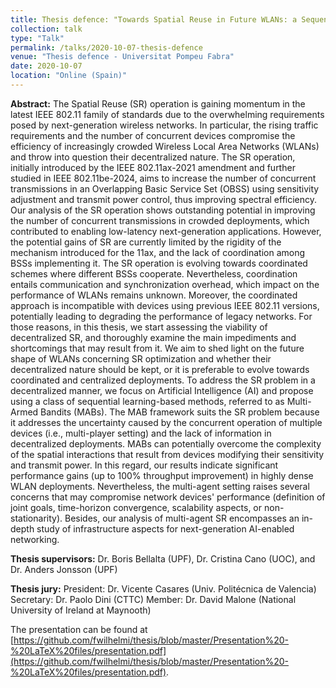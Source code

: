```yaml
---
title: Thesis defence: "Towards Spatial Reuse in Future WLANs: a Sequential Learning Approach"
collection: talk
type: "Talk"
permalink: /talks/2020-10-07-thesis-defence
venue: "Thesis defence - Universitat Pompeu Fabra"
date: 2020-10-07
location: "Online (Spain)"
---
```


**Abstract:** 
The Spatial Reuse (SR) operation is gaining momentum in the latest IEEE 802.11 family of standards due to the overwhelming requirements posed by next-generation wireless networks. In particular, the rising traffic requirements and the number of concurrent devices compromise the efficiency of increasingly crowded Wireless Local Area Networks (WLANs) and throw into question their decentralized nature. The SR operation, initially introduced by the IEEE 802.11ax-2021 amendment and further studied in IEEE 802.11be-2024, aims to increase the number of concurrent transmissions in an Overlapping Basic Service Set (OBSS) using sensitivity adjustment and transmit power control, thus improving spectral efficiency. Our analysis of the SR operation shows outstanding potential in improving the number of concurrent transmissions in crowded deployments, which contributed to enabling low-latency next-generation applications. However, the potential gains of SR are currently limited by the rigidity of the mechanism introduced for the 11ax, and the lack of coordination among BSSs implementing it. The SR operation is evolving towards coordinated schemes where different BSSs cooperate. Nevertheless, coordination entails communication and synchronization overhead, which impact on the performance of WLANs remains unknown. Moreover, the coordinated approach is incompatible with devices using previous IEEE 802.11 versions, potentially leading to degrading the performance of legacy networks. For those reasons, in this thesis, we start assessing the viability of decentralized SR, and thoroughly examine the main impediments and shortcomings that may result from it. We aim to shed light on the future shape of WLANs concerning SR optimization and whether their decentralized nature should be kept, or it is preferable to evolve towards coordinated and centralized deployments. To address the SR problem in a decentralized manner, we focus on Artificial Intelligence (AI) and propose using a class of sequential learning-based methods, referred to as Multi-Armed Bandits (MABs). The MAB framework suits the SR problem because it addresses the uncertainty caused by the concurrent operation of multiple devices (i.e., multi-player setting) and the lack of information in decentralized deployments. MABs can potentially overcome the complexity of the spatial interactions that result from devices modifying their sensitivity and transmit power. In this regard, our results indicate significant performance gains (up to 100% throughput improvement) in highly dense WLAN deployments. Nevertheless, the multi-agent setting raises several concerns that may compromise network devices' performance (definition of joint goals, time-horizon convergence, scalability aspects, or non-stationarity). Besides, our analysis of multi-agent SR encompasses an in-depth study of infrastructure aspects for next-generation AI-enabled networking.

**Thesis supervisors:**
Dr. Boris Bellalta (UPF), Dr. Cristina Cano (UOC), and Dr. Anders Jonsson (UPF)

**Thesis jury:**
President: Dr. Vicente Casares (Univ. Politécnica de Valencia) 
Secretary: Dr. Paolo Dini (CTTC) 
Member: Dr. David Malone (National University of Ireland at Maynooth) 

The presentation can be found at [https://github.com/fwilhelmi/thesis/blob/master/Presentation%20-%20LaTeX%20files/presentation.pdf](https://github.com/fwilhelmi/thesis/blob/master/Presentation%20-%20LaTeX%20files/presentation.pdf).